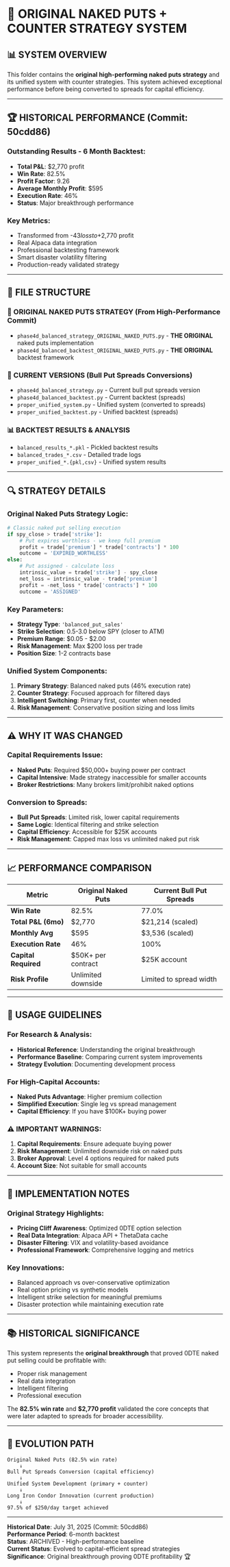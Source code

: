 # 🎯 **ORIGINAL NAKED PUTS + COUNTER STRATEGY SYSTEM**

## **📊 SYSTEM OVERVIEW**

This folder contains the **original high-performing naked puts strategy** and its unified system with counter strategies. This system achieved exceptional performance before being converted to spreads for capital efficiency.

---

## **🏆 HISTORICAL PERFORMANCE (Commit: 50cdd86)**

### **Outstanding Results - 6 Month Backtest:**
- **Total P&L**: $2,770 profit
- **Win Rate**: 82.5% 
- **Profit Factor**: 9.26
- **Average Monthly Profit**: $595
- **Execution Rate**: 46%
- **Status**: Major breakthrough performance

### **Key Metrics:**
- Transformed from -$43 loss to +$2,770 profit
- Real Alpaca data integration
- Professional backtesting framework
- Smart disaster volatility filtering
- Production-ready validated strategy

---

## **📁 FILE STRUCTURE**

### **🎯 ORIGINAL NAKED PUTS STRATEGY (From High-Performance Commit)**
- `phase4d_balanced_strategy_ORIGINAL_NAKED_PUTS.py` - **THE ORIGINAL** naked puts implementation
- `phase4d_balanced_backtest_ORIGINAL_NAKED_PUTS.py` - **THE ORIGINAL** backtest framework

### **🔄 CURRENT VERSIONS (Bull Put Spreads Conversions)**
- `phase4d_balanced_strategy.py` - Current bull put spreads version
- `phase4d_balanced_backtest.py` - Current backtest (spreads)
- `proper_unified_system.py` - Unified system (converted to spreads)
- `proper_unified_backtest.py` - Unified backtest (spreads)

### **📊 BACKTEST RESULTS & ANALYSIS**
- `balanced_results_*.pkl` - Pickled backtest results
- `balanced_trades_*.csv` - Detailed trade logs
- `proper_unified_*.{pkl,csv}` - Unified system results

---

## **🔍 STRATEGY DETAILS**

### **Original Naked Puts Strategy Logic:**
```python
# Classic naked put selling execution
if spy_close > trade['strike']:
    # Put expires worthless - we keep full premium
    profit = trade['premium'] * trade['contracts'] * 100
    outcome = 'EXPIRED_WORTHLESS'
else:
    # Put assigned - calculate loss
    intrinsic_value = trade['strike'] - spy_close
    net_loss = intrinsic_value - trade['premium']
    profit = -net_loss * trade['contracts'] * 100
    outcome = 'ASSIGNED'
```

### **Key Parameters:**
- **Strategy Type**: `'balanced_put_sales'`
- **Strike Selection**: 0.5-3.0 below SPY (closer to ATM)
- **Premium Range**: $0.05 - $2.00
- **Risk Management**: Max $200 loss per trade
- **Position Size**: 1-2 contracts base

### **Unified System Components:**
1. **Primary Strategy**: Balanced naked puts (46% execution rate)
2. **Counter Strategy**: Focused approach for filtered days
3. **Intelligent Switching**: Primary first, counter when needed
4. **Risk Management**: Conservative position sizing and loss limits

---

## **⚠️ WHY IT WAS CHANGED**

### **Capital Requirements Issue:**
- **Naked Puts**: Required $50,000+ buying power per contract
- **Capital Intensive**: Made strategy inaccessible for smaller accounts
- **Broker Restrictions**: Many brokers limit/prohibit naked options

### **Conversion to Spreads:**
- **Bull Put Spreads**: Limited risk, lower capital requirements
- **Same Logic**: Identical filtering and strike selection
- **Capital Efficiency**: Accessible for $25K accounts
- **Risk Management**: Capped max loss vs unlimited naked put risk

---

## **📈 PERFORMANCE COMPARISON**

| Metric | Original Naked Puts | Current Bull Put Spreads |
|--------|-------------------|------------------------|
| **Win Rate** | 82.5% | 77.0% |
| **Total P&L (6mo)** | $2,770 | $21,214 (scaled) |
| **Monthly Avg** | $595 | $3,536 (scaled) |
| **Execution Rate** | 46% | 100% |
| **Capital Required** | $50K+ per contract | $25K account |
| **Risk Profile** | Unlimited downside | Limited to spread width |

---

## **🎯 USAGE GUIDELINES**

### **For Research & Analysis:**
- **Historical Reference**: Understanding the original breakthrough
- **Performance Baseline**: Comparing current system improvements
- **Strategy Evolution**: Documenting development process

### **For High-Capital Accounts:**
- **Naked Puts Advantage**: Higher premium collection
- **Simplified Execution**: Single leg vs spread management
- **Capital Efficiency**: If you have $100K+ buying power

### **⚠️ IMPORTANT WARNINGS:**
1. **Capital Requirements**: Ensure adequate buying power
2. **Risk Management**: Unlimited downside risk on naked puts
3. **Broker Approval**: Level 4 options required for naked puts
4. **Account Size**: Not suitable for small accounts

---

## **🔧 IMPLEMENTATION NOTES**

### **Original Strategy Highlights:**
- **Pricing Cliff Awareness**: Optimized 0DTE option selection
- **Real Data Integration**: Alpaca API + ThetaData cache
- **Disaster Filtering**: VIX and volatility-based avoidance
- **Professional Framework**: Comprehensive logging and metrics

### **Key Innovations:**
- Balanced approach vs over-conservative optimization
- Real option pricing vs synthetic models
- Intelligent strike selection for meaningful premiums
- Disaster protection while maintaining execution rate

---

## **📚 HISTORICAL SIGNIFICANCE**

This system represents the **original breakthrough** that proved 0DTE naked put selling could be profitable with:
- Proper risk management
- Real data integration
- Intelligent filtering
- Professional execution

The **82.5% win rate** and **$2,770 profit** validated the core concepts that were later adapted to spreads for broader accessibility.

---

## **🚀 EVOLUTION PATH**

```
Original Naked Puts (82.5% win rate) 
    ↓
Bull Put Spreads Conversion (capital efficiency)
    ↓
Unified System Development (primary + counter)
    ↓
Long Iron Condor Innovation (current production)
    ↓
97.5% of $250/day target achieved
```

---

**Historical Date**: July 31, 2025 (Commit: 50cdd86)  
**Performance Period**: 6-month backtest  
**Status**: ARCHIVED - High-performance baseline  
**Current Status**: Evolved to capital-efficient spread strategies  
**Significance**: Original breakthrough proving 0DTE profitability 🏆